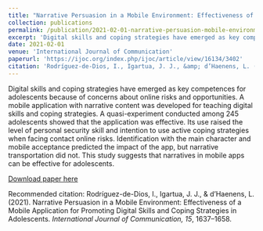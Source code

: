 ```yaml
---
title: "Narrative Persuasion in a Mobile Environment: Effectiveness of a Mobile Application for Promoting Digital Skills and Coping Strategies in Adolescents"
collection: publications
permalink: /publication/2021-02-01-narrative-persuasion-mobile-environment
excerpt: 'Digital skills and coping strategies have emerged as key competences for adolescents because of concerns about online risks and opportunities. A mobile application with narrative content was developed for teaching digital skills and coping strategies. A quasi-experiment conducted among 245 adolescents showed that the application was effective. Its use raised the level of personal security skill and intention to use active coping strategies when facing contact online risks. Identification with the main character and mobile acceptance predicted the impact of the app, but narrative transportation did not. This study suggests that narratives in mobile apps can be effective for adolescents.'
date: 2021-02-01
venue: 'International Journal of Communication'
paperurl: 'https://ijoc.org/index.php/ijoc/article/view/16134/3402'
citation: 'Rodríguez-de-Dios, I., Igartua, J. J., &amp; d’Haenens, L. (2021). Narrative Persuasion in a Mobile Environment: Effectiveness of a Mobile Application for Promoting Digital Skills and Coping Strategies in Adolescents. <i>International Journal of Communication, 15</i>, 1637–1658.'
---
```

Digital skills and coping strategies have emerged as key competences for adolescents because of concerns about online risks and opportunities. A mobile application with narrative content was developed for teaching digital skills and coping strategies. A quasi-experiment conducted among 245 adolescents showed that the application was effective. Its use raised the level of personal security skill and intention to use active coping strategies when facing contact online risks. Identification with the main character and mobile acceptance predicted the impact of the app, but narrative transportation did not. This study suggests that narratives in mobile apps can be effective for adolescents.

[Download paper here](https://ijoc.org/index.php/ijoc/article/view/16134/3402)

Recommended citation: Rodríguez-de-Dios, I., Igartua, J. J., & d’Haenens, L. (2021). Narrative Persuasion in a Mobile Environment: Effectiveness of a Mobile Application for Promoting Digital Skills and Coping Strategies in Adolescents. <i>International Journal of Communication, 15</i>, 1637–1658.